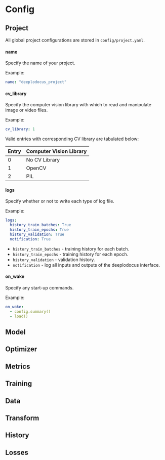 # Config

## Project

All global project configurations are stored in `config/project.yaml`.

#### name

Specify the name of your project.

Example:
~~~yaml
name: "deeplodocus_project"
~~~

#### cv_library

Specify the computer vision library with which to read and manipulate image or video files.

Example: 
~~~yaml
cv_library: 1
~~~

Valid entries with corresponding CV library are tabulated below:

| Entry  | Computer Vision Library |
| --- | --- |
| 0 | No CV Library |
| 1 | OpenCV |
| 2 | PIL  |

#### logs

Specify whether or not to write each type of log file.

Example:
~~~yaml
logs:
  history_train_batches: True
  history_train_epochs: True
  history_validation: True
  notification: True
~~~

- `history_train_batches` - training history for each batch.
- `history_train_epochs` - training history for each epoch.
- `history_validation` - validation history.
- `notification` - log all inputs and outputs of the deeplodocus interface.

#### on_wake

Specify any start-up commands.

Example: 
~~~yaml
on_wake:
  - config.summary()
  - load()
~~~



## Model

## Optimizer

## Metrics

## Training

## Data

## Transform

## History

## Losses